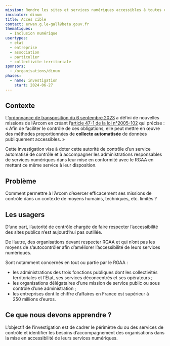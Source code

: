 ```yaml
---
mission: Rendre les sites et services numériques accessibles à toutes et à tous
incubator: dinum
title: Acces cible
contact: erwan.g.le-gall@beta.gouv.fr
thematiques:
  - Inclusion numérique
usertypes:
  - etat
  - entreprise
  - association
  - particulier
  - collectivite-territoriale
sponsors:
  - /organisations/dinum
phases:
  - name: investigation
    start: 2024-06-27
---
```

## Contexte

L’[ordonnance de transposition du 6 septembre 2023](https://www.legifrance.gouv.fr/jorf/id/JORFTEXT000048049674) a défini de nouvelles missions de l’Arcom en créant l’[article 47-1 de la loi n°2005-102](https://www.legifrance.gouv.fr/loda/article_lc/LEGIARTI000048050174) qui précise : « Afin de faciliter le contrôle de ces obligations, elle peut mettre en œuvre des méthodes proportionnées de **collecte automatisée** de données publiquement accessibles. »

Cette investigation vise à doter cette autorité de contrôle d’un service automatisé de contrôle et à accompagner les administrations responsables de services numériques dans leur mise en conformité avec le RGAA en mettant ce même service à leur disposition.

## Problème

Comment permettre à l’Arcom d’exercer efficacement ses missions de contrôle dans un contexte de moyens humains, techniques, etc. limités ?

## Les usagers

D’une part, l’autorité de contrôle chargée de faire respecter l’accessibilité des sites publics n’est aujourd’hui pas outillée.

De l’autre, des organisations devant respecter RGAA et qui n’ont pas les moyens de s’autocontrôler afin d’améliorer l’accessibilité de leurs services numériques.

Sont notamment concernés en tout ou partie par le RGAA :

- les administrations des trois fonctions publiques dont les collectivités territoriales et l’État, ses services déconcentrés et ses opérateurs ;
- les organisations délégataires d’une mission de service public ou sous contrôle d’une administration ;
- les entreprises dont le chiffre d’affaires en France est supérieur à 250 millions d’euros.

## Ce que nous devons apprendre ?

L’objectif de l’investigation est de cadrer le périmètre du ou des services de contrôle et identifier les besoins d’accompagnement des organisations dans la mise en accessibilité de leurs services numériques.
